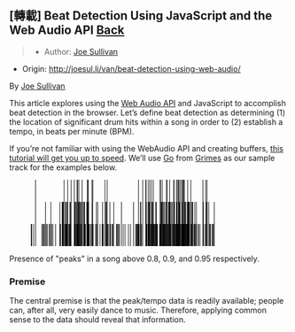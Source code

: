 ## [轉載] Beat Detection Using JavaScript and the Web Audio API [Back](./../post.md)

> - Author: [Joe Sullivan](https://twitter.com/itsjoesullivan)
- Origin: http://joesul.li/van/beat-detection-using-web-audio/

By [Joe Sullivan](https://twitter.com/itsjoesullivan)

This article explores using the [Web Audio API](https://developer.mozilla.org/en-US/docs/Web/API/Web_Audio_API) and JavaScript to accomplish beat detection in the browser. Let’s define beat detection as determining (1) the location of significant drum hits within a song in order to (2) establish a tempo, in beats per minute (BPM).

If you’re not familiar with using the WebAudio API and creating buffers, [this tutorial will get you up to speed](http://www.html5rocks.com/en/tutorials/webaudio/intro/). We’ll use [Go](http://www.beatport.com/release/go/1338457) from [Grimes](http://www.beatport.com/artist/grimes/173967) as our sample track for the examples below.

<svg width="90%" height="40">
    <rect x="10.327715185612098%" y="0" width="1" height="100%"></rect>
    <rect x="21.714948845035394%" y="0" width="1" height="100%"></rect>
    <rect x="23.124814760853496%" y="0" width="1" height="100%"></rect>
    <rect x="24.50925223330013%" y="0" width="1" height="100%"></rect>
    <rect x="25.757129546899986%" y="0" width="1" height="100%"></rect>
    <rect x="26.85243620027103%" y="0" width="1" height="100%"></rect>
    <rect x="27.091651926802626%" y="0" width="1" height="100%"></rect>
    <rect x="27.589861058043624%" y="0" width="1" height="100%"></rect>
    <rect x="28.896129611977965%" y="0" width="1" height="100%"></rect>
    <rect x="30.95677531926588%" y="0" width="1" height="100%"></rect>
    <rect x="31.196932839996418%" y="0" width="1" height="100%"></rect>
    <rect x="31.329725822047422%" y="0" width="1" height="100%"></rect>
    <rect x="32.81493527378099%" y="0" width="1" height="100%"></rect>
    <rect x="33.16810809838472%" y="0" width="1" height="100%"></rect>
    <rect x="37.987269014377524%" y="0" width="1" height="100%"></rect>
    <rect x="38.86407941359373%" y="0" width="1" height="100%"></rect>
    <rect x="51.32966743080709%" y="0" width="1" height="100%"></rect>
    <rect x="53.02395519470606%" y="0" width="1" height="100%"></rect>
    <rect x="54.18518744200314%" y="0" width="1" height="100%"></rect>
    <rect x="54.35471039781293%" y="0" width="1" height="100%"></rect>
    <rect x="55.21362670724921%" y="0" width="1" height="100%"></rect>
    <rect x="55.825792936562344%" y="0" width="1" height="100%"></rect>
    <rect x="56.490699641016306%" y="0" width="1" height="100%"></rect>
    <rect x="57.217764762600524%" y="0" width="1" height="100%"></rect>
    <rect x="59.92542308456248%" y="0" width="1" height="100%"></rect>
    <rect x="60.11378192435114%" y="0" width="1" height="100%"></rect>
    <rect x="60.762678127423065%" y="0" width="1" height="100%"></rect>
    <rect x="62.461674862316755%" y="0" width="1" height="100%"></rect>
    <rect x="62.7432713278008%" y="0" width="1" height="100%"></rect>
    <rect x="63.74063138448174%" y="0" width="1" height="100%"></rect>
    <rect x="65.35204125887371%" y="0" width="1" height="100%"></rect>
    <rect x="65.47824168153211%" y="0" width="1" height="100%"></rect>
    <rect x="66.45864944263207%" y="0" width="1" height="100%"></rect>
    <rect x="66.86267915397875%" y="0" width="1" height="100%"></rect>
    <rect x="67.26388348272857%" y="0" width="1" height="100%"></rect>
    <rect x="67.5407709772179%" y="0" width="1" height="100%"></rect>
    <rect x="68.05969958083566%" y="0" width="1" height="100%"></rect>
    <rect x="68.5936968916365%" y="0" width="1" height="100%"></rect>
    <rect x="68.9807743074022%" y="0" width="1" height="100%"></rect>
    <rect x="69.08437166928596%" y="0" width="1" height="100%"></rect>
    <rect x="69.3292381610112%" y="0" width="1" height="100%"></rect>
    <rect x="69.58163900632802%" y="0" width="1" height="100%"></rect>
    <rect x="70.90956882683805%" y="0" width="1" height="100%"></rect>
    <rect x="72.17063125922311%" y="0" width="1" height="100%"></rect>
    <rect x="76.98319961582331%" y="0" width="1" height="100%"></rect>
    <rect x="78.11711983135103%" y="0" width="1" height="100%"></rect>
    <rect x="78.60214384380683%" y="0" width="1" height="100%"></rect>
  </svg>
  
  <svg width="90%" height="40">
    <rect x="10.327715185612098%" y="0" width="1" height="100%"></rect>
    <rect x="14.303970293550659%" y="0" width="1" height="100%"></rect>
    <rect x="16.442784919350867%" y="0" width="1" height="100%"></rect>
    <rect x="20.001825197157554%" y="0" width="1" height="100%"></rect>
    <rect x="20.9144237759336%" y="0" width="1" height="100%"></rect>
    <rect x="21.15834847345991%" y="0" width="1" height="100%"></rect>
    <rect x="21.362717814630603%" y="0" width="1" height="100%"></rect>
    <rect x="21.700821932051245%" y="0" width="1" height="100%"></rect>
    <rect x="22.19526388649647%" y="0" width="1" height="100%"></rect>
    <rect x="22.48722008816889%" y="0" width="1" height="100%"></rect>
    <rect x="22.932688744269065%" y="0" width="1" height="100%"></rect>
    <rect x="23.124814760853496%" y="0" width="1" height="100%"></rect>
    <rect x="24.006334131064413%" y="0" width="1" height="100%"></rect>
    <rect x="24.33125312969985%" y="0" width="1" height="100%"></rect>
    <rect x="24.50925223330013%" y="0" width="1" height="100%"></rect>
    <rect x="25.757129546899986%" y="0" width="1" height="100%"></rect>
    <rect x="25.883329969558385%" y="0" width="1" height="100%"></rect>
    <rect x="26.094291870121683%" y="0" width="1" height="100%"></rect>
    <rect x="26.3165553010723%" y="0" width="1" height="100%"></rect>
    <rect x="26.648066859100336%" y="0" width="1" height="100%"></rect>
    <rect x="26.7582567803767%" y="0" width="1" height="100%"></rect>
    <rect x="27.091651926802626%" y="0" width="1" height="100%"></rect>
    <rect x="27.20466723067582%" y="0" width="1" height="100%"></rect>
    <rect x="27.4109201602444%" y="0" width="1" height="100%"></rect>
    <rect x="27.518284698923935%" y="0" width="1" height="100%"></rect>
    <rect x="27.828134990376277%" y="0" width="1" height="100%"></rect>
    <rect x="28.0635835401121%" y="0" width="1" height="100%"></rect>
    <rect x="28.368724860569724%" y="0" width="1" height="100%"></rect>
    <rect x="28.48174016444292%" y="0" width="1" height="100%"></rect>
    <rect x="28.89518781777902%" y="0" width="1" height="100%"></rect>
    <rect x="28.990309031872293%" y="0" width="1" height="100%"></rect>
    <rect x="29.457438954548167%" y="0" width="1" height="100%"></rect>
    <rect x="29.75316233301636%" y="0" width="1" height="100%"></rect>
    <rect x="29.87936275567476%" y="0" width="1" height="100%"></rect>
    <rect x="30.736395476713152%" y="0" width="1" height="100%"></rect>
    <rect x="30.880489989151474%" y="0" width="1" height="100%"></rect>
    <rect x="31.050012944961267%" y="0" width="1" height="100%"></rect>
    <rect x="31.196932839996418%" y="0" width="1" height="100%"></rect>
    <rect x="31.329725822047422%" y="0" width="1" height="100%"></rect>
    <rect x="31.454042656307937%" y="0" width="1" height="100%"></rect>
    <rect x="32.81493527378099%" y="0" width="1" height="100%"></rect>
    <rect x="33.10689147545341%" y="0" width="1" height="100%"></rect>
    <rect x="34.59210092718697%" y="0" width="1" height="100%"></rect>
    <rect x="35.153410269757174%" y="0" width="1" height="100%"></rect>
    <rect x="37.03888225604163%" y="0" width="1" height="100%"></rect>
    <rect x="37.987269014377524%" y="0" width="1" height="100%"></rect>
    <rect x="38.25379677267848%" y="0" width="1" height="100%"></rect>
    <rect x="38.5740068003192%" y="0" width="1" height="100%"></rect>
    <rect x="38.86407941359373%" y="0" width="1" height="100%"></rect>
    <rect x="39.96032786116371%" y="0" width="1" height="100%"></rect>
    <rect x="41.48980164024761%" y="0" width="1" height="100%"></rect>
    <rect x="44.56287611139956%" y="0" width="1" height="100%"></rect>
    <rect x="49.363201143413505%" y="0" width="1" height="100%"></rect>
    <rect x="51.32966743080709%" y="0" width="1" height="100%"></rect>
    <rect x="52.094404320349035%" y="0" width="1" height="100%"></rect>
    <rect x="52.30913339770811%" y="0" width="1" height="100%"></rect>
    <rect x="53.02395519470606%" y="0" width="1" height="100%"></rect>
    <rect x="54.18518744200314%" y="0" width="1" height="100%"></rect>
    <rect x="54.35471039781293%" y="0" width="1" height="100%"></rect>
    <rect x="54.473376466879785%" y="0" width="1" height="100%"></rect>
    <rect x="55.08930987298869%" y="0" width="1" height="100%"></rect>
    <rect x="55.21362670724921%" y="0" width="1" height="100%"></rect>
    <rect x="55.49239779013642%" y="0" width="1" height="100%"></rect>
    <rect x="55.60541309400961%" y="0" width="1" height="100%"></rect>
    <rect x="55.79471372799722%" y="0" width="1" height="100%"></rect>
    <rect x="55.89736929568203%" y="0" width="1" height="100%"></rect>
    <rect x="56.490699641016306%" y="0" width="1" height="100%"></rect>
    <rect x="56.636677741852516%" y="0" width="1" height="100%"></rect>
    <rect x="56.76570354710775%" y="0" width="1" height="100%"></rect>
    <rect x="57.1085166355231%" y="0" width="1" height="100%"></rect>
    <rect x="57.217764762600524%" y="0" width="1" height="100%"></rect>
    <rect x="58.189696375909996%" y="0" width="1" height="100%"></rect>
    <rect x="58.48259437178136%" y="0" width="1" height="100%"></rect>
    <rect x="59.92542308456248%" y="0" width="1" height="100%"></rect>
    <rect x="60.09871321716805%" y="0" width="1" height="100%"></rect>
    <rect x="60.37277532906054%" y="0" width="1" height="100%"></rect>
    <rect x="60.65060461774881%" y="0" width="1" height="100%"></rect>
    <rect x="60.762678127423065%" y="0" width="1" height="100%"></rect>
    <rect x="60.95668773240538%" y="0" width="1" height="100%"></rect>
    <rect x="61.31927849899854%" y="0" width="1" height="100%"></rect>
    <rect x="61.74214409432408%" y="0" width="1" height="100%"></rect>
    <rect x="62.269548845732324%" y="0" width="1" height="100%"></rect>
    <rect x="62.461674862316755%" y="0" width="1" height="100%"></rect>
    <rect x="62.55679607641002%" y="0" width="1" height="100%"></rect>
    <rect x="62.72443544382193%" y="0" width="1" height="100%"></rect>
    <rect x="63.26031634302066%" y="0" width="1" height="100%"></rect>
    <rect x="63.387458559878006%" y="0" width="1" height="100%"></rect>
    <rect x="63.61066378502757%" y="0" width="1" height="100%"></rect>
    <rect x="63.74063138448174%" y="0" width="1" height="100%"></rect>
    <rect x="63.885667691119004%" y="0" width="1" height="100%"></rect>
    <rect x="64.01469349637424%" y="0" width="1" height="100%"></rect>
    <rect x="64.4968921262332%" y="0" width="1" height="100%"></rect>
    <rect x="64.76530347293203%" y="0" width="1" height="100%"></rect>
    <rect x="65.30118437213076%" y="0" width="1" height="100%"></rect>
    <rect x="65.41137429340714%" y="0" width="1" height="100%"></rect>
    <rect x="65.57242110142643%" y="0" width="1" height="100%"></rect>
    <rect x="65.68355281690174%" y="0" width="1" height="100%"></rect>
    <rect x="66.4115597326849%" y="0" width="1" height="100%"></rect>
    <rect x="66.5876752478873%" y="0" width="1" height="100%"></rect>
    <rect x="66.86267915397875%" y="0" width="1" height="100%"></rect>
    <rect x="67.25069836394337%" y="0" width="1" height="100%"></rect>
    <rect x="67.45318411671619%" y="0" width="1" height="100%"></rect>
    <rect x="67.57373377418092%" y="0" width="1" height="100%"></rect>
    <rect x="67.69145804904883%" y="0" width="1" height="100%"></rect>
    <rect x="68.00507551729694%" y="0" width="1" height="100%"></rect>
    <rect x="68.58616253804496%" y="0" width="1" height="100%"></rect>
    <rect x="68.68316734053612%" y="0" width="1" height="100%"></rect>
    <rect x="68.92520844966454%" y="0" width="1" height="100%"></rect>
    <rect x="69.08437166928596%" y="0" width="1" height="100%"></rect>
    <rect x="69.3292381610112%" y="0" width="1" height="100%"></rect>
    <rect x="69.58163900632802%" y="0" width="1" height="100%"></rect>
    <rect x="69.78318296490187%" y="0" width="1" height="100%"></rect>
    <rect x="69.93198644833491%" y="0" width="1" height="100%"></rect>
    <rect x="70.1928634414422%" y="0" width="1" height="100%"></rect>
    <rect x="70.75228919561452%" y="0" width="1" height="100%"></rect>
    <rect x="70.90956882683805%" y="0" width="1" height="100%"></rect>
    <rect x="71.10734560861614%" y="0" width="1" height="100%"></rect>
    <rect x="71.21471014729568%" y="0" width="1" height="100%"></rect>
    <rect x="71.40212719288539%" y="0" width="1" height="100%"></rect>
    <rect x="71.62156524123917%" y="0" width="1" height="100%"></rect>
    <rect x="72.17063125922311%" y="0" width="1" height="100%"></rect>
    <rect x="72.32602730204876%" y="0" width="1" height="100%"></rect>
    <rect x="72.71122112941656%" y="0" width="1" height="100%"></rect>
    <rect x="72.97209812252385%" y="0" width="1" height="100%"></rect>
    <rect x="73.76320524963621%" y="0" width="1" height="100%"></rect>
    <rect x="74.37725506734724%" y="0" width="1" height="100%"></rect>
    <rect x="76.98319961582331%" y="0" width="1" height="100%"></rect>
    <rect x="77.12917771665953%" y="0" width="1" height="100%"></rect>
    <rect x="78.11711983135103%" y="0" width="1" height="100%"></rect>
    <rect x="78.40719244462557%" y="0" width="1" height="100%"></rect>
    <rect x="78.55411233966072%" y="0" width="1" height="100%"></rect>
    <rect x="78.64923355375399%" y="0" width="1" height="100%"></rect>
    <rect x="79.29718796262698%" y="0" width="1" height="100%"></rect>
    <rect x="81.49251024036377%" y="0" width="1" height="100%"></rect>
  </svg>
  
  <svg width="90%" height="40">
    <rect x="8.610824360938484%" y="0" width="1" height="100%"></rect>
    <rect x="8.875468530841546%" y="0" width="1" height="100%"></rect>
    <rect x="9.590290327839503%" y="0" width="1" height="100%"></rect>
    <rect x="10.327715185612098%" y="0" width="1" height="100%"></rect>
    <rect x="12.879977464748409%" y="0" width="1" height="100%"></rect>
    <rect x="13.20960543437856%" y="0" width="1" height="100%"></rect>
    <rect x="13.594799261746363%" y="0" width="1" height="100%"></rect>
    <rect x="13.878279315628294%" y="0" width="1" height="100%"></rect>
    <rect x="14.303970293550659%" y="0" width="1" height="100%"></rect>
    <rect x="14.661852089149109%" y="0" width="1" height="100%"></rect>
    <rect x="15.028210032538048%" y="0" width="1" height="100%"></rect>
    <rect x="15.72796312235291%" y="0" width="1" height="100%"></rect>
    <rect x="16.023686500821103%" y="0" width="1" height="100%"></rect>
    <rect x="16.442784919350867%" y="0" width="1" height="100%"></rect>
    <rect x="16.791248772959882%" y="0" width="1" height="100%"></rect>
    <rect x="17.252727930442095%" y="0" width="1" height="100%"></rect>
    <rect x="18.33108228823216%" y="0" width="1" height="100%"></rect>
    <rect x="20.001825197157554%" y="0" width="1" height="100%"></rect>
    <rect x="20.108247941638144%" y="0" width="1" height="100%"></rect>
    <rect x="20.276829103248993%" y="0" width="1" height="100%"></rect>
    <rect x="20.88899533256213%" y="0" width="1" height="100%"></rect>
    <rect x="20.99824345963955%" y="0" width="1" height="100%"></rect>
    <rect x="21.15834847345991%" y="0" width="1" height="100%"></rect>
    <rect x="21.294908632306687%" y="0" width="1" height="100%"></rect>
    <rect x="21.44182852734184%" y="0" width="1" height="100%"></rect>
    <rect x="21.700821932051245%" y="0" width="1" height="100%"></rect>
    <rect x="21.96546610195431%" y="0" width="1" height="100%"></rect>
    <rect x="22.19526388649647%" y="0" width="1" height="100%"></rect>
    <rect x="22.31298816136438%" y="0" width="1" height="100%"></rect>
    <rect x="22.43824678982384%" y="0" width="1" height="100%"></rect>
    <rect x="22.556912858890694%" y="0" width="1" height="100%"></rect>
    <rect x="22.732086579894144%" y="0" width="1" height="100%"></rect>
    <rect x="22.85357803155783%" y="0" width="1" height="100%"></rect>
    <rect x="22.963767952834193%" y="0" width="1" height="100%"></rect>
    <rect x="23.090910169691536%" y="0" width="1" height="100%"></rect>
    <rect x="23.199216502570017%" y="0" width="1" height="100%"></rect>
    <rect x="23.57875956474416%" y="0" width="1" height="100%"></rect>
    <rect x="23.743573549559237%" y="0" width="1" height="100%"></rect>
    <rect x="24.006334131064413%" y="0" width="1" height="100%"></rect>
    <rect x="24.156079408696396%" y="0" width="1" height="100%"></rect>
    <rect x="24.285105213951628%" y="0" width="1" height="100%"></rect>
    <rect x="24.50925223330013%" y="0" width="1" height="100%"></rect>
    <rect x="25.712865219549652%" y="0" width="1" height="100%"></rect>
    <rect x="25.86731946817635%" y="0" width="1" height="100%"></rect>
    <rect x="25.962440682269623%" y="0" width="1" height="100%"></rect>
    <rect x="26.094291870121683%" y="0" width="1" height="100%"></rect>
    <rect x="26.206365379795933%" y="0" width="1" height="100%"></rect>
    <rect x="26.3165553010723%" y="0" width="1" height="100%"></rect>
    <rect x="26.603802531750002%" y="0" width="1" height="100%"></rect>
    <rect x="26.718701424021084%" y="0" width="1" height="100%"></rect>
    <rect x="26.85243620027103%" y="0" width="1" height="100%"></rect>
    <rect x="26.98428738812309%" y="0" width="1" height="100%"></rect>
    <rect x="27.091651926802626%" y="0" width="1" height="100%"></rect>
    <rect x="27.19619108288533%" y="0" width="1" height="100%"></rect>
    <rect x="27.299788444769092%" y="0" width="1" height="100%"></rect>
    <rect x="27.4109201602444%" y="0" width="1" height="100%"></rect>
    <rect x="27.518284698923935%" y="0" width="1" height="100%"></rect>
    <rect x="27.676506124346407%" y="0" width="1" height="100%"></rect>
    <rect x="27.828134990376277%" y="0" width="1" height="100%"></rect>
    <rect x="28.0635835401121%" y="0" width="1" height="100%"></rect>
    <rect x="28.27642902907328%" y="0" width="1" height="100%"></rect>
    <rect x="28.455369926872507%" y="0" width="1" height="100%"></rect>
    <rect x="28.560850877154156%" y="0" width="1" height="100%"></rect>
    <rect x="28.810426339874127%" y="0" width="1" height="100%"></rect>
    <rect x="28.990309031872293%" y="0" width="1" height="100%"></rect>
    <rect x="29.457438954548167%" y="0" width="1" height="100%"></rect>
    <rect x="29.61283499737381%" y="0" width="1" height="100%"></rect>
    <rect x="29.75316233301636%" y="0" width="1" height="100%"></rect>
    <rect x="29.87936275567476%" y="0" width="1" height="100%"></rect>
    <rect x="29.982018323359576%" y="0" width="1" height="100%"></rect>
    <rect x="30.198630989116534%" y="0" width="1" height="100%"></rect>
    <rect x="30.736395476713152%" y="0" width="1" height="100%"></rect>
    <rect x="30.880489989151474%" y="0" width="1" height="100%"></rect>
    <rect x="31.030235266783457%" y="0" width="1" height="100%"></rect>
    <rect x="31.133832628667218%" y="0" width="1" height="100%"></rect>
    <rect x="31.261916639723506%" y="0" width="1" height="100%"></rect>
    <rect x="31.39753500437134%" y="0" width="1" height="100%"></rect>
    <rect x="31.507724925647704%" y="0" width="1" height="100%"></rect>
    <rect x="31.62639099471456%" y="0" width="1" height="100%"></rect>
    <rect x="31.743173475383525%" y="0" width="1" height="100%"></rect>
    <rect x="32.28753052237275%" y="0" width="1" height="100%"></rect>
    <rect x="32.46835500856986%" y="0" width="1" height="100%"></rect>
    <rect x="32.81493527378099%" y="0" width="1" height="100%"></rect>
    <rect x="32.971273110805576%" y="0" width="1" height="100%"></rect>
    <rect x="33.10689147545341%" y="0" width="1" height="100%"></rect>
    <rect x="33.26228751827905%" y="0" width="1" height="100%"></rect>
    <rect x="34.26341475175577%" y="0" width="1" height="100%"></rect>
    <rect x="34.53088430425566%" y="0" width="1" height="100%"></rect>
    <rect x="34.781401561174576%" y="0" width="1" height="100%"></rect>
    <rect x="35.153410269757174%" y="0" width="1" height="100%"></rect>
    <rect x="36.01703555018817%" y="0" width="1" height="100%"></rect>
    <rect x="36.82980394387622%" y="0" width="1" height="100%"></rect>
    <rect x="36.98614178090081%" y="0" width="1" height="100%"></rect>
    <rect x="37.11893476295182%" y="0" width="1" height="100%"></rect>
    <rect x="37.37886996186016%" y="0" width="1" height="100%"></rect>
    <rect x="37.987269014377524%" y="0" width="1" height="100%"></rect>
    <rect x="38.25379677267848%" y="0" width="1" height="100%"></rect>
    <rect x="38.53539323816252%" y="0" width="1" height="100%"></rect>
    <rect x="38.65876827822409%" y="0" width="1" height="100%"></rect>
    <rect x="38.80286279066242%" y="0" width="1" height="100%"></rect>
    <rect x="38.965793187079605%" y="0" width="1" height="100%"></rect>
    <rect x="39.06091440117287%" y="0" width="1" height="100%"></rect>
    <rect x="39.425388756163926%" y="0" width="1" height="100%"></rect>
    <rect x="39.941491977184846%" y="0" width="1" height="100%"></rect>
    <rect x="40.05168189846121%" y="0" width="1" height="100%"></rect>
    <rect x="40.220263060072064%" y="0" width="1" height="100%"></rect>
    <rect x="40.85032337916512%" y="0" width="1" height="100%"></rect>
    <rect x="41.00477762779182%" y="0" width="1" height="100%"></rect>
    <rect x="41.10178243028298%" y="0" width="1" height="100%"></rect>
    <rect x="41.48980164024761%" y="0" width="1" height="100%"></rect>
    <rect x="42.52577525908523%" y="0" width="1" height="100%"></rect>
    <rect x="42.856345022914326%" y="0" width="1" height="100%"></rect>
    <rect x="43.050354627896645%" y="0" width="1" height="100%"></rect>
    <rect x="43.44119922045811%" y="0" width="1" height="100%"></rect>
    <rect x="43.7651764248946%" y="0" width="1" height="100%"></rect>
    <rect x="44.53744766802809%" y="0" width="1" height="100%"></rect>
    <rect x="45.23437537524613%" y="0" width="1" height="100%"></rect>
    <rect x="45.96144049683035%" y="0" width="1" height="100%"></rect>
    <rect x="47.32515849690023%" y="0" width="1" height="100%"></rect>
    <rect x="48.123799977604136%" y="0" width="1" height="100%"></rect>
    <rect x="49.363201143413505%" y="0" width="1" height="100%"></rect>
    <rect x="50.1703187719079%" y="0" width="1" height="100%"></rect>
    <rect x="50.519724419715864%" y="0" width="1" height="100%"></rect>
    <rect x="50.67041149154679%" y="0" width="1" height="100%"></rect>
    <rect x="50.994388695983275%" y="0" width="1" height="100%"></rect>
    <rect x="51.15449370980364%" y="0" width="1" height="100%"></rect>
    <rect x="51.32966743080709%" y="0" width="1" height="100%"></rect>
    <rect x="51.51614268219786%" y="0" width="1" height="100%"></rect>
    <rect x="51.62256542667845%" y="0" width="1" height="100%"></rect>
    <rect x="52.094404320349035%" y="0" width="1" height="100%"></rect>
    <rect x="52.21307038941589%" y="0" width="1" height="100%"></rect>
    <rect x="52.30913339770811%" y="0" width="1" height="100%"></rect>
    <rect x="52.58319550960061%" y="0" width="1" height="100%"></rect>
    <rect x="53.02395519470606%" y="0" width="1" height="100%"></rect>
    <rect x="54.18518744200314%" y="0" width="1" height="100%"></rect>
    <rect x="54.35471039781293%" y="0" width="1" height="100%"></rect>
    <rect x="54.460191348094575%" y="0" width="1" height="100%"></rect>
    <rect x="54.59015894754875%" y="0" width="1" height="100%"></rect>
    <rect x="54.717301164406095%" y="0" width="1" height="100%"></rect>
    <rect x="55.08930987298869%" y="0" width="1" height="100%"></rect>
    <rect x="55.21362670724921%" y="0" width="1" height="100%"></rect>
    <rect x="55.34171071830549%" y="0" width="1" height="100%"></rect>
    <rect x="55.450958845382914%" y="0" width="1" height="100%"></rect>
    <rect x="55.60541309400961%" y="0" width="1" height="100%"></rect>
    <rect x="55.79471372799722%" y="0" width="1" height="100%"></rect>
    <rect x="55.89736929568203%" y="0" width="1" height="100%"></rect>
    <rect x="56.14129399320835%" y="0" width="1" height="100%"></rect>
    <rect x="56.30704977222236%" y="0" width="1" height="100%"></rect>
    <rect x="56.48881605261842%" y="0" width="1" height="100%"></rect>
    <rect x="56.636677741852516%" y="0" width="1" height="100%"></rect>
    <rect x="56.76570354710775%" y="0" width="1" height="100%"></rect>
    <rect x="56.92109958993339%" y="0" width="1" height="100%"></rect>
    <rect x="57.04730001259179%" y="0" width="1" height="100%"></rect>
    <rect x="57.217764762600524%" y="0" width="1" height="100%"></rect>
    <rect x="57.32230391868323%" y="0" width="1" height="100%"></rect>
    <rect x="57.501244816482455%" y="0" width="1" height="100%"></rect>
    <rect x="57.80261896014431%" y="0" width="1" height="100%"></rect>
    <rect x="57.91280888142067%" y="0" width="1" height="100%"></rect>
    <rect x="58.189696375909996%" y="0" width="1" height="100%"></rect>
    <rect x="58.29894450298742%" y="0" width="1" height="100%"></rect>
    <rect x="58.48259437178136%" y="0" width="1" height="100%"></rect>
    <rect x="58.6248052958218%" y="0" width="1" height="100%"></rect>
    <rect x="58.74535495328654%" y="0" width="1" height="100%"></rect>
    <rect x="58.90734355550479%" y="0" width="1" height="100%"></rect>
    <rect x="59.71351938980024%" y="0" width="1" height="100%"></rect>
    <rect x="59.83595263566286%" y="0" width="1" height="100%"></rect>
    <rect x="59.97910535390225%" y="0" width="1" height="100%"></rect>
    <rect x="60.09871321716805%" y="0" width="1" height="100%"></rect>
    <rect x="60.22962261082116%" y="0" width="1" height="100%"></rect>
    <rect x="60.37277532906054%" y="0" width="1" height="100%"></rect>
    <rect x="60.65060461774881%" y="0" width="1" height="100%"></rect>
    <rect x="60.76079453902518%" y="0" width="1" height="100%"></rect>
    <rect x="60.95668773240538%" y="0" width="1" height="100%"></rect>
    <rect x="61.093247891252155%" y="0" width="1" height="100%"></rect>
    <rect x="61.2203901081095%" y="0" width="1" height="100%"></rect>
    <rect x="61.31927849899854%" y="0" width="1" height="100%"></rect>
    <rect x="61.49068504320623%" y="0" width="1" height="100%"></rect>
    <rect x="61.74214409432408%" y="0" width="1" height="100%"></rect>
    <rect x="61.92391037472014%" y="0" width="1" height="100%"></rect>
    <rect x="62.07459744655106%" y="0" width="1" height="100%"></rect>
    <rect x="62.24694578495768%" y="0" width="1" height="100%"></rect>
    <rect x="62.461674862316755%" y="0" width="1" height="100%"></rect>
    <rect x="62.55679607641002%" y="0" width="1" height="100%"></rect>
    <rect x="62.65662626149801%" y="0" width="1" height="100%"></rect>
    <rect x="62.77246694796804%" y="0" width="1" height="100%"></rect>
    <rect x="63.00979908610175%" y="0" width="1" height="100%"></rect>
    <rect x="63.26031634302066%" y="0" width="1" height="100%"></rect>
    <rect x="63.387458559878006%" y="0" width="1" height="100%"></rect>
    <rect x="63.561690486682515%" y="0" width="1" height="100%"></rect>
    <rect x="63.739689590282794%" y="0" width="1" height="100%"></rect>
    <rect x="63.885667691119004%" y="0" width="1" height="100%"></rect>
    <rect x="63.988323258803824%" y="0" width="1" height="100%"></rect>
    <rect x="64.08815344389181%" y="0" width="1" height="100%"></rect>
    <rect x="64.1964597767703%" y="0" width="1" height="100%"></rect>
    <rect x="64.4968921262332%" y="0" width="1" height="100%"></rect>
    <rect x="64.76530347293203%" y="0" width="1" height="100%"></rect>
    <rect x="65.06385223399705%" y="0" width="1" height="100%"></rect>
    <rect x="65.30118437213076%" y="0" width="1" height="100%"></rect>
    <rect x="65.41137429340714%" y="0" width="1" height="100%"></rect>
    <rect x="65.56488674783489%" y="0" width="1" height="100%"></rect>
    <rect x="65.68355281690174%" y="0" width="1" height="100%"></rect>
    <rect x="65.83329809453373%" y="0" width="1" height="100%"></rect>
    <rect x="66.03860922990336%" y="0" width="1" height="100%"></rect>
    <rect x="66.22037551029942%" y="0" width="1" height="100%"></rect>
    <rect x="66.37106258213035%" y="0" width="1" height="100%"></rect>
    <rect x="66.51044812357395%" y="0" width="1" height="100%"></rect>
    <rect x="66.60556933766722%" y="0" width="1" height="100%"></rect>
    <rect x="66.73271155452457%" y="0" width="1" height="100%"></rect>
    <rect x="66.84949403519353%" y="0" width="1" height="100%"></rect>
    <rect x="67.01524981420755%" y="0" width="1" height="100%"></rect>
    <rect x="67.11507999929555%" y="0" width="1" height="100%"></rect>
    <rect x="67.25069836394337%" y="0" width="1" height="100%"></rect>
    <rect x="67.41362876036057%" y="0" width="1" height="100%"></rect>
    <rect x="67.5407709772179%" y="0" width="1" height="100%"></rect>
    <rect x="67.69145804904883%" y="0" width="1" height="100%"></rect>
    <rect x="67.88264227143432%" y="0" width="1" height="100%"></rect>
    <rect x="68.00507551729694%" y="0" width="1" height="100%"></rect>
    <rect x="68.26595251040423%" y="0" width="1" height="100%"></rect>
    <rect x="68.43830084881085%" y="0" width="1" height="100%"></rect>
    <rect x="68.58616253804496%" y="0" width="1" height="100%"></rect>
    <rect x="68.68316734053612%" y="0" width="1" height="100%"></rect>
    <rect x="68.78111393722622%" y="0" width="1" height="100%"></rect>
    <rect x="68.89318744690047%" y="0" width="1" height="100%"></rect>
    <rect x="69.00431916237578%" y="0" width="1" height="100%"></rect>
    <rect x="69.09944037646905%" y="0" width="1" height="100%"></rect>
    <rect x="69.23411694691794%" y="0" width="1" height="100%"></rect>
    <rect x="69.3292381610112%" y="0" width="1" height="100%"></rect>
    <rect x="69.43660269969075%" y="0" width="1" height="100%"></rect>
    <rect x="69.58163900632802%" y="0" width="1" height="100%"></rect>
    <rect x="69.69747969279804%" y="0" width="1" height="100%"></rect>
    <rect x="69.80390243727862%" y="0" width="1" height="100%"></rect>
    <rect x="69.93198644833491%" y="0" width="1" height="100%"></rect>
    <rect x="70.11940349392464%" y="0" width="1" height="100%"></rect>
    <rect x="70.3473176900689%" y="0" width="1" height="100%"></rect>
    <rect x="70.52531679366919%" y="0" width="1" height="100%"></rect>
    <rect x="70.75228919561452%" y="0" width="1" height="100%"></rect>
    <rect x="70.90956882683805%" y="0" width="1" height="100%"></rect>
    <rect x="71.00469004093132%" y="0" width="1" height="100%"></rect>
    <rect x="71.10734560861614%" y="0" width="1" height="100%"></rect>
    <rect x="71.21471014729568%" y="0" width="1" height="100%"></rect>
    <rect x="71.40212719288539%" y="0" width="1" height="100%"></rect>
    <rect x="71.52926940974274%" y="0" width="1" height="100%"></rect>
    <rect x="71.74117310450497%" y="0" width="1" height="100%"></rect>
    <rect x="72.17063125922311%" y="0" width="1" height="100%"></rect>
    <rect x="72.32602730204876%" y="0" width="1" height="100%"></rect>
    <rect x="72.42114851614203%" y="0" width="1" height="100%"></rect>
    <rect x="72.58502070675816%" y="0" width="1" height="100%"></rect>
    <rect x="72.71122112941656%" y="0" width="1" height="100%"></rect>
    <rect x="72.95326223854498%" y="0" width="1" height="100%"></rect>
    <rect x="73.39496371784938%" y="0" width="1" height="100%"></rect>
    <rect x="73.60027485321902%" y="0" width="1" height="100%"></rect>
    <rect x="73.76320524963621%" y="0" width="1" height="100%"></rect>
    <rect x="74.12862139882621%" y="0" width="1" height="100%"></rect>
    <rect x="74.26612335187193%" y="0" width="1" height="100%"></rect>
    <rect x="74.37725506734724%" y="0" width="1" height="100%"></rect>
    <rect x="75.01861691682761%" y="0" width="1" height="100%"></rect>
    <rect x="75.26725058534865%" y="0" width="1" height="100%"></rect>
    <rect x="75.80124789614949%" y="0" width="1" height="100%"></rect>
    <rect x="76.96907270283917%" y="0" width="1" height="100%"></rect>
    <rect x="77.11410900947644%" y="0" width="1" height="100%"></rect>
    <rect x="77.22524072495173%" y="0" width="1" height="100%"></rect>
    <rect x="77.87319513382472%" y="0" width="1" height="100%"></rect>
    <rect x="78.11523624295315%" y="0" width="1" height="100%"></rect>
    <rect x="78.40719244462557%" y="0" width="1" height="100%"></rect>
    <rect x="78.52209133689665%" y="0" width="1" height="100%"></rect>
    <rect x="78.61815434518886%" y="0" width="1" height="100%"></rect>
    <rect x="78.71892632447579%" y="0" width="1" height="100%"></rect>
    <rect x="79.29059540323436%" y="0" width="1" height="100%"></rect>
    <rect x="79.5392290717554%" y="0" width="1" height="100%"></rect>
    <rect x="79.89146010216018%" y="0" width="1" height="100%"></rect>
    <rect x="80.07322638255624%" y="0" width="1" height="100%"></rect>
    <rect x="80.70705387844508%" y="0" width="1" height="100%"></rect>
    <rect x="80.96322190055766%" y="0" width="1" height="100%"></rect>
    <rect x="81.24387657184275%" y="0" width="1" height="100%"></rect>
    <rect x="81.49251024036377%" y="0" width="1" height="100%"></rect>
  </svg>
  
  Presence of "peaks" in a song above 0.8, 0.9, and 0.95 respectively.
  
  ### Premise
  
  The central premise is that the peak/tempo data is readily available; people can, after all, very easily dance to music. Therefore, applying common sense to the data should reveal that information.
  
  